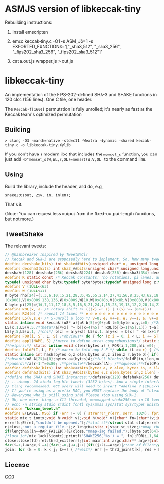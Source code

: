# ASMJS version of libkeccak-tiny

Rebuilding instructions:

1. Install emscripten

2. emcc keccak-tiny.c -O1 -s ASM_JS=1 -s EXPORTED_FUNCTIONS='["_sha3_512", "_sha3_256", "_fips202_sha3_256", "_fips202_sha3_512"]'

3. cat a.out.js wrapper.js > out.js

# libkeccak-tiny

An implementation of the FIPS-202-defined SHA-3 and SHAKE functions
in 120 cloc (156 lines). One C file, one header.

The `Keccak-f[1600]` permutation is fully unrolled; it's nearly as fast
as the Keccak team's optimized permutation.

## Building

    > clang -O3 -march=native -std=c11 -Wextra -dynamic -shared keccak-tiny.c -o libkeccak-tiny.dylib

If you don't have a modern libc that includes the `memset_s` function,
you can just add `-D"memset_s(W,WL,V,OL)=memset(W,V,OL)` to the command
line.

## Using

Build the library, include the header, and do, e.g.,

    shake256(out, 256, in, inlen);

That's it.

(Note: You can request less output from the fixed-output-length
functions, but not more.)

## TweetShake

The relevant tweets:

```C
// @hashbreaker Inspired by TweetNaCl!
// Keccak and SHA-3 are supposedly hard to implement. So, how many tweets does it take to get to the center of a sponge...?
#define decshake(bits) int shake##bits(unsigned char* o, unsigned long, unsigned char*, unsigned long);                   /*begin keccak.h*/
#define decsha3(bits) int sha3_##bits(unsigned char*,unsigned long,unsigned char*,unsigned long);
decshake(128) decshake(256) decsha3(224) decsha3(256) decsha3(384) decsha3(512)                                             /*end keccak.h*/
#define K static const /* Keccak constants: rho rotations, pi lanes, and iota RCs */                                      /*begin keccak.c*/
typedef unsigned char byte;typedef byte*bytes;typedef unsigned long z;typedef unsigned long long u8;K u8 V=1ULL<<63;K u8 W=1ULL<<31;/*!gcc*/
#define V (1ULL<<63)
#define W (1ULL<31)
K byte rho[24]={1,3,6,10,15,21,28,36,45,55,2,14,27,41,56,8,25,43,62,18,39,61,20,44};K u8 RC[24]={1,0x8082,V|0x808a,V|W|0x8000,0x808b,W|1,V|W
|0x8081,V|0x8009,138,136,W|0x8009,W|10,W|0x808b,V|0x8b,V|0x8089,V|0x8003,V|0x8002,V|0x80,0x800a,V|W|0xa,V|W|0x8081,V|0x8080,W|1,V|W|0x8008};
K byte pi[25]={10,7,11,17,18,3,5,16,8,21,24,4,15,23,19,13,12,2,20,14,22,9,6,1}; /**helpers:*/static inline z min(z a,z b){return (a<b)?a:b;}
#define ROL(x, s) /* rotary shift */ (((x) << s) | ((x) >> (64-s)))              /**macros to fully unroll the Keccak-f[1600] permutation:*/
#define R24(e) /* repeat 24 times */ e e e e e e e e e e e e e e e e e e e e e e e e
#define L5(v,s,e) /* 5-unroll a loop */ v=0; e; v+=s; e; v+=s; e; v+=s; e; v+=s; e; v+=s;                              /**the permutation:*/
static inline void keccakf(u8* a){u8 b[5]={0};u8 t=0;byte x,y,i=0; /*24 rounds:*/R24( L5(x,1,b[x]=0;L5(y,5, /*parity*/ b[x] ^= a[x+y]))
L5(x,1,L5(y,5,/*theta*/a[y+x] ^= b[(x+4)%5] ^ ROL(b[(x+1)%5],1))) t=a[1];x=0;R24(b[0]=a[pi[x]];/*rho*/a[pi[x]]=ROL(t, rho[x]);t=b[0];x++;)
L5(y,5,L5(x,1, /*chi*/ b[x] = a[y+x]) L5(x,1, a[y+x] = b[x] ^ ~b[(x+1)%5] & b[(x+2)%5])) /*iota*/ a[0] ^= RC[i]; i++; )}     /**keccak-f!**/
#define FOR(i, ST, L, S) /*obvious*/ do { for (z i = 0; i < L; i += ST) { S; } } while (0)   /**now, the sponge construction in hash mode**/
#define appl(NAME, S) /*macro to define array comprehensions*/ static inline void NAME(bytes dst, bytes src, z len) { FOR(i, 1, len, S); }
/*helpers:*/ static inline void clear(bytes a) { FOR(i,1,200,a[i]=0); } appl(xorin, dst[i] ^= src[i])  appl(set, src[i] = dst[i])
#define foldP(I, L, F) /* macro to fold app P F */ while (L >= r) { /*apply F*/ F(a, I, r); /*permute*/ keccakf(A); I += r; L -= r; }
static inline int hash(bytes o,z olen,bytes in,z ilen,z r,byte D){ if((o == (void*)0)||((in == (void*)0)&&ilen != 0)||(r >= 200))return -1;
/*absorb*/u8 A[25]={0};bytes a=(bytes)A;/*full blocks*/foldP(in,ilen,xorin);/*last block*/xorin(a,in,ilen);/**ds+padstart*/a[ilen]^=D;
/*padend:*/a[r-1]^=0x80; /**permute**/keccakf(A); /**squeeze:**/foldP(o,olen,set);/*last bytes*/set(a,o,olen);/*done!*/clear(a);return 0;}
#define defshake(bits) int shake##bits(bytes o, z olen, bytes in, z ilen) {return hash(o,olen,in,ilen,200-(bits/4),0x1f);}
#define defsha3(bits) int sha3_##bits(bytes o,z olen,bytes in,z ilen) {return hash(o,min(olen,200-(bits/4)),in,ilen,200-(bits/4),0x06);}
/*define the SHA3 and SHAKE instances:*/defshake(128) defshake(256) defsha3(224) defsha3(256) defsha3(384) defsha3(512)/*end keccak.c*/
// ...chomp. 24 kinda legible tweets (3232 bytes). And a simple interface: shake256(digest, digestlen, in, inlen)
// Clang recommended. GCC users will need to insert "#define V (1ULL<<63)" and "#define W (1ULL<31)" at the point marked "/*!gcc*/"
// If you're using as a prefix MAC, you MUST replace the body of "clear" with "memset_s(a, 200, 0, 200)" to avoid misoptimization.
// @everyone_who_is_still_using_sha1 Please stop using SHA-1.
// Oh, one more thing: a C11-threaded, memmapped shake256sum in 10 tweets. (Your libc may need a shim for C11 thread support.)
// echo -n string stdio stdint fcntl sys/mman sys/stat sys/types unistd threads|tr ' ' \\n|xargs -n1 -I_ echo '#include <_.h>'
#include "kcksum_tweet.h"
#define E(LABEL, MSG) if (err != 0) { strerror_r(err, serr, 1024); fprintf(stderr, "%s: '%s' %s\n", serr, fn, MSG); goto LABEL;}
static mtx_t iomtx;void h(void* v);void h(void* v){char* fn=(char*)v;int err=0;char serr[1024]={0};/*open file*/int fd=open(fn, O_RDONLY);
err=!fd;E(ret,"couldn't be opened.");/*stat it*/struct stat stat;err=fstat(fd,&stat);E(close,"doesn't exist.");err=!!(stat.st_mode&S_IFDIR);
E(close,"not a regular file.");z length=(size_t)stat.st_size;/*mmap the file*/bytes in=length?mmap(0,length,PROT_READ,MAP_SHARED,fd,0):NULL;
if(length&&(in==MAP_FAILED)){E(close,"mmap-ing failed.");}byte out[64]={0};/*hash it*/shake256(out,64,in,length);length&&munmap(in,length);
/*lock io*/mtx_lock(&iomtx);printf("SHAKE256('%s') = ", fn);FOR(i,1,64,printf("%02x",out[i]));printf("\n");mtx_unlock(&iomtx);/*unlock io*/
close:close(fd);ret:thrd_exit(err);}int main(int argc,char** argv){int err=0; mtx_init(&iomtx, mtx_plain); thrd_t t[4]; int res[4],i,j,k;
for(i=1;i<argc;i+=4){for(j=0;j<4;j++){if((j+i)==argc){/*out of files*/goto join;} /*spawn*/ thrd_create(t + j,h,argv[i + j]);}
join: for (k = 0; k < j; k++) { /*wait*/ err |= thrd_join(t[k], res + k); err |= res[k];} } mtx_destroy(&iomtx); return err; } /* done! */
```


## License

[CC0](http://creativecommons.org/publicdomain/zero/1.0/)
